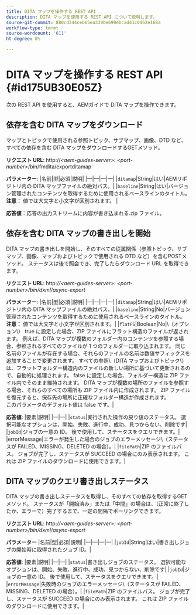 ```yaml
---
title: DITA マップを操作する REST API
description: DITA マップを使用する REST API について説明します。
source-git-commit: 880cd344ceb65ea339be699ebcad41c0d62e168a
workflow-type: tm+mt
source-wordcount: '611'
ht-degree: 0%

---
```


# DITA マップを操作する REST API {#id175UB30E05Z}

次の REST API を使用すると、AEMガイドで DITA マップを操作できます。

## 依存を含む DITA マップをダウンロード

マップとトピックで使用される参照トピック、サブマップ、画像、DTD など、すべての依存を含む DITA マップをダウンロードするGETメソッド。

**リクエスト URL**: http://*&lt;aem-guides-server>*: *&lt;port-number>*/bin/fmdita/exportditamap

**パラメーター**: |名前|型|必須|説明| |—|—|—|—| |`ditamap`|String|はい|AEMリポジトリ内の DITA マップファイルの絶対パス。| |`baseline`|String|はい|バージョン管理されたコンテンツを取得するために使用されるベースラインのタイトル。 <br> **注意：** 値では大文字と小文字が区別されます。 |

**応答値**：応答の出力ストリームに内容が書き込まれる.zip ファイル。

## 依存を含む DITA マップの書き出しを開始

DITA マップの書き出しを開始し、そのすべての従属関係（参照トピック、サブマップ、画像、マップおよびトピックで使用される DTD など）を含むPOSTメソッド。 ステータスは後で照会でき、完了したらダウンロード URL を取得できます。

**リクエスト URL**: http:*//&lt;aem-guides-server>: &lt;port-number>/bin/dxml/async-export*

**パラメーター**: |名前|型|必須|説明| |—|—|—|—| |`ditamap`|String|はい|AEMリポジトリ内の DITA マップファイルの絶対パス。| |`baseline`|String|No|バージョン管理されたコンテンツを取得するために使用されるベースラインのタイトル。 <br> **注意：** 値では大文字と小文字が区別されます。| |`flatFS`|Boolean|No|\（オプション\） true に設定した場合、ZIP ファイルにフラット構造のファイルが返されます。 例えば、DITA マップが複数のフォルダー内のコンテンツを参照する場合、参照されるすべてのファイルが 1 つのフォルダーに取り込まれます。 同じ名前のファイルが存在する場合、それらのファイルの名前は数値サフィックスを追加することで変更されます。 すべての参照\（DITA マップおよびトピック\）は、フラットフォルダー構造内のファイルの新しい場所に基づいて更新されるので、自動的に処理されます。 false に設定した場合、フォルダー構造は ZIP ファイル内でそのまま維持されます。 DITA マップが複数の場所のファイルを参照する場合、それらのすべての場所も ZIP ファイル内に作成されます。 ZIP ファイルを復元すると、保存先の場所に正確なフォルダー構造が作成されます。 <br> このパラメータのデフォルト値は false です。|

**応答値**: |要素|説明| |—|—| |`status`|実行された操作の戻り値のステータス。 選択可能なオプションは、開始、失敗、進行中、成功、見つからない、削除です| |`jobId`|ジョブの一意の ID。 後で使用して、ステータスをクエリできます。| |errorMessage|エラーが発生した場合のジョブのエラーメッセージ\（ステータスが FAILED、MISSING、DELETED の場合）。| |`filePath`|ZIP のファイルパス。 ジョブが完了し、ステータスが SUCCEED の場合にのみ表示されます。 これは ZIP ファイルのダウンロードに使用できます。|

## DITA マップのクエリ書き出しステータス

DITA マップの書き出しステータスを取得し、そのすべての依存を取得するGETメソッド。 ステータスが「開始済み」または「中間」の場合は、（正常に終了したか、エラーで）完了するまで、一定の間隔でポーリングできます。

**リクエスト URL**: http:*//&lt;aem-guides-server>: &lt;port-number>/bin/dxml/async-export*

**パラメーター**
|名前|型|必須|説明| |—|—|—|—| |`jobId`|String|はい|書き出しジョブの開始時に取得されたジョブ ID。|

**応答値**: |要素|説明| |—|—| |`status`|書き出しジョブのステータス。 選択可能なオプションは、開始、失敗、進行中、成功、見つからない、削除です| |`jobId`|ジョブの一意の ID。 後で使用して、ステータスをクエリできます。| |`errorMessage`|失敗時のジョブのエラーメッセージ\（ステータスが FAILED、MISSING、DELETED の場合）。| |`filePath`|ZIP のファイルパス。 ジョブが完了し、ステータスが SUCCEED の場合にのみ表示されます。 これは ZIP ファイルのダウンロードに使用できます。|
